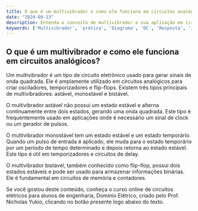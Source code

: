 ```yaml
---
title: O que é um multivibrador e como ele funciona em circuitos analógicos?
date: "2024-09-13"
description: Entenda o conceito de multivibrador e sua aplicação em circuitos analógicos.
keywords: ['Multivibrador', 'prática', 'Diagrama', 'DC', 'Resposta', 'implementação', 'Amplificador']
---
```


## O que é um multivibrador e como ele funciona em circuitos analógicos?

Um multivibrador é um tipo de circuito eletrônico usado para gerar sinais de onda quadrada. Ele é amplamente utilizado em circuitos analógicos para criar osciladores, temporizadores e flip-flops. Existem três tipos principais de multivibradores: astável, monostável e bistável. 

O multivibrador astável não possui um estado estável e alterna continuamente entre dois estados, gerando uma onda quadrada. Este tipo é frequentemente usado em aplicações onde é necessário um sinal de clock ou um gerador de pulsos.

O multivibrador monostável tem um estado estável e um estado temporário. Quando um pulso de entrada é aplicado, ele muda para o estado temporário por um período de tempo determinado e depois retorna ao estado estável. Este tipo é útil em temporizadores e circuitos de delay.

O multivibrador bistável, também conhecido como flip-flop, possui dois estados estáveis e pode ser usado para armazenar informações binárias. Ele é fundamental em circuitos de memória e contadores.

Se você gostou deste conteúdo, conheça o curso online de circuitos elétricos para alunos de engenharia, Domínio Elétrico, criado pelo Prof. Nicholas Yukio, clicando no botão presente logo abaixo do texto.